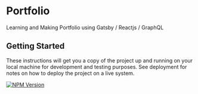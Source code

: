 # Portfolio

Learning and Making Portfolio using Gatsby / Reactjs / GraphQL

## Getting Started

These instructions will get you a copy of the project up and running on your local machine for development and testing purposes. See deployment for notes on how to deploy the project on a live system.

[![NPM Version](https://img.shields.io/npm/v/npm.svg?style=flat)]()
